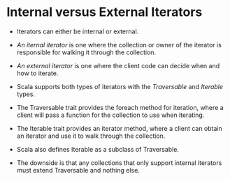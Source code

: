 # Internal versus External Iterators

- Iterators can either be internal or external.

- *An iternal iterator* is one where the collection or owner of the iterator is
  responsible for walking it through the collection.

- *An external iterator* is one where the client code can decide when and how to
  iterate.

- Scala supports both types of iterators with the *Traversable* and *Iterable* types.

- The Traversable trait provides the foreach method for iteration, where a
  client will pass a function for the collection to use when iterating.

- The Iterable trait provides an iterator method, where a client can obtain an
  iterator and use it to walk through the collection.

- Scala also defines Iterable as a subclass of Traversable.

- The downside is that any collections that only support internal iterators must
  extend Traversable and nothing else.
